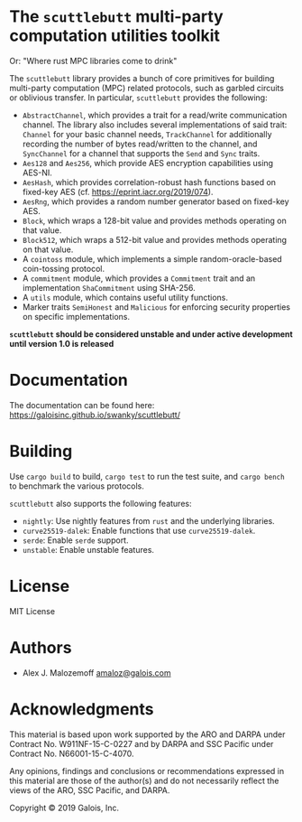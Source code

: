 # The `scuttlebutt` multi-party computation utilities toolkit
Or: "Where rust MPC libraries come to drink"

The `scuttlebutt` library provides a bunch of core primitives for building
multi-party computation (MPC) related protocols, such as garbled circuits or
oblivious transfer. In particular, `scuttlebutt` provides the following:

* `AbstractChannel`, which provides a trait for a read/write communication
  channel. The library also includes several implementations of said trait:
  `Channel` for your basic channel needs, `TrackChannel` for additionally
  recording the number of bytes read/written to the channel, and `SyncChannel`
  for a channel that supports the `Send` and `Sync` traits.
* `Aes128` and `Aes256`, which provide AES encryption capabilities using AES-NI.
* `AesHash`, which provides correlation-robust hash functions based on
  fixed-key AES (cf. <https://eprint.iacr.org/2019/074>).
* `AesRng`, which provides a random number generator based on fixed-key AES.
* `Block`, which wraps a 128-bit value and provides methods operating on that value.
* `Block512`, which wraps a 512-bit value and provides methods operating on that value.
* A `cointoss` module, which implements a simple random-oracle-based coin-tossing protocol.
* A `commitment` module, which provides a `Commitment` trait and an
  implementation `ShaCommitment` using SHA-256.
* A `utils` module, which contains useful utility functions.
* Marker traits `SemiHonest` and `Malicious` for enforcing security properties
  on specific implementations.

**`scuttlebutt` should be considered unstable and under active development until
version 1.0 is released**

# Documentation

The documentation can be found here: <https://galoisinc.github.io/swanky/scuttlebutt/>

# Building

Use `cargo build` to build, `cargo test` to run the test suite, and `cargo
bench` to benchmark the various protocols.

`scuttlebutt` also supports the following features:

* `nightly`: Use nightly features from `rust` and the underlying libraries.
* `curve25519-dalek`: Enable functions that use `curve25519-dalek`.
* `serde`: Enable `serde` support.
* `unstable`: Enable unstable features.

# License

MIT License

# Authors

- Alex J. Malozemoff <amaloz@galois.com>

# Acknowledgments

This material is based upon work supported by the ARO and DARPA under Contract
No. W911NF-15-C-0227 and by DARPA and SSC Pacific under Contract No.
N66001-15-C-4070.

Any opinions, findings and conclusions or recommendations expressed in this
material are those of the author(s) and do not necessarily reflect the views of
the ARO, SSC Pacific, and DARPA.

Copyright © 2019 Galois, Inc.
